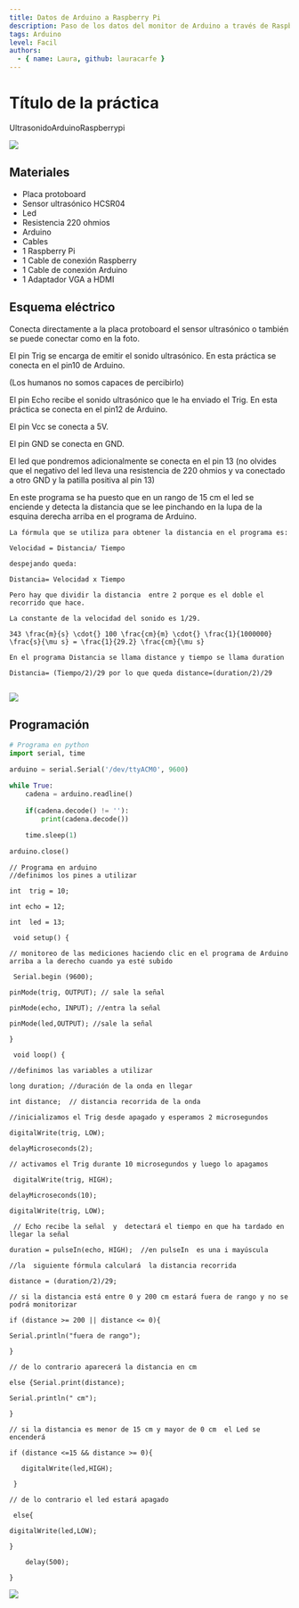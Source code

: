 ```yaml
---
title: Datos de Arduino a Raspberry Pi
description: Paso de los datos del monitor de Arduino a través de Raspberry pi para monitorizarlo desde el ordenador.
tags: Arduino
level: Facil
authors:
  - { name: Laura, github: lauracarfe }
---
```


# Título de la práctica

UltrasonidoArduinoRaspberrypi

![](practica.gif)

## Materiales
- Placa protoboard
- Sensor ultrasónico HCSR04
- Led
- Resistencia 220 ohmios
- Arduino
- Cables
- 1 Raspberry Pi
- 1 Cable de conexión Raspberry
- 1 Cable de conexión Arduino
- 1 Adaptador VGA a HDMI

## Esquema eléctrico
Conecta directamente a la placa protoboard el sensor ultrasónico o también se puede conectar como en la foto.

El pin Trig se encarga de emitir el sonido ultrasónico. En esta práctica se conecta en el pin10 de Arduino.

 (Los humanos no somos capaces de percibirlo)

El pin Echo recibe el sonido ultrasónico que le ha enviado el Trig. En esta práctica se conecta en el pin12 de Arduino.

El pin Vcc se conecta a 5V.

El pin GND se conecta en GND.

El led  que pondremos adicionalmente se conecta en el pin 13 (no olvides que el negativo del led lleva una resistencia de 220 ohmios y va conectado a otro GND y la patilla positiva al pin 13)

En este programa se ha puesto que en un rango de 15 cm el led se enciende y detecta la distancia que se lee pinchando en la lupa de la esquina derecha arriba en el programa de Arduino.
```
La fórmula que se utiliza para obtener la distancia en el programa es:

Velocidad = Distancia/ Tiempo      

despejando queda:

Distancia= Velocidad x Tiempo

Pero hay que dividir la distancia  entre 2 porque es el doble el recorrido que hace.

La constante de la velocidad del sonido es 1/29.

343 \frac{m}{s} \cdot{} 100 \frac{cm}{m} \cdot{} \frac{1}{1000000} \frac{s}{\mu s} = \frac{1}{29.2} \frac{cm}{\mu s}

En el programa Distancia se llama distance y tiempo se llama duration

Distancia= (Tiempo/2)/29 por lo que queda distance=(duration/2)/29


```

![](fritzing.png)

## Programación



```python
# Programa en python
import serial, time

arduino = serial.Serial('/dev/ttyACM0', 9600)

while True:
    cadena = arduino.readline()
  
    if(cadena.decode() != ''):
        print(cadena.decode())
  
    time.sleep(1)

arduino.close()
```

```arduino
// Programa en arduino
//definimos los pines a utilizar

int  trig = 10;  

int echo = 12;

int  led = 13;

 void setup() {

// monitoreo de las mediciones haciendo clic en el programa de Arduino arriba a la derecho cuando ya esté subido  

 Serial.begin (9600);

pinMode(trig, OUTPUT); // sale la señal

pinMode(echo, INPUT); //entra la señal

pinMode(led,OUTPUT); //sale la señal

}

 void loop() {

//definimos las variables a utilizar

long duration; //duración de la onda en llegar

int distance;  // distancia recorrida de la onda

//inicializamos el Trig desde apagado y esperamos 2 microsegundos

digitalWrite(trig, LOW);

delayMicroseconds(2);

// activamos el Trig durante 10 microsegundos y luego lo apagamos

 digitalWrite(trig, HIGH);

delayMicroseconds(10);

digitalWrite(trig, LOW);

 // Echo recibe la señal  y  detectará el tiempo en que ha tardado en llegar la señal

duration = pulseIn(echo, HIGH);  //en pulseIn  es una i mayúscula

//la  siguiente fórmula calculará  la distancia recorrida

distance = (duration/2)/29;  

// si la distancia está entre 0 y 200 cm estará fuera de rango y no se podrá monitorizar

if (distance >= 200 || distance <= 0){

Serial.println("fuera de rango");

}

// de lo contrario aparecerá la distancia en cm

else {Serial.print(distance);

Serial.println(" cm");

}

// si la distancia es menor de 15 cm y mayor de 0 cm  el Led se encenderá

if (distance <=15 && distance >= 0){

   digitalWrite(led,HIGH);

 }

// de lo contrario el led estará apagado

 else{

digitalWrite(led,LOW);

}

    delay(500);

}
```

![](mblock.png)

